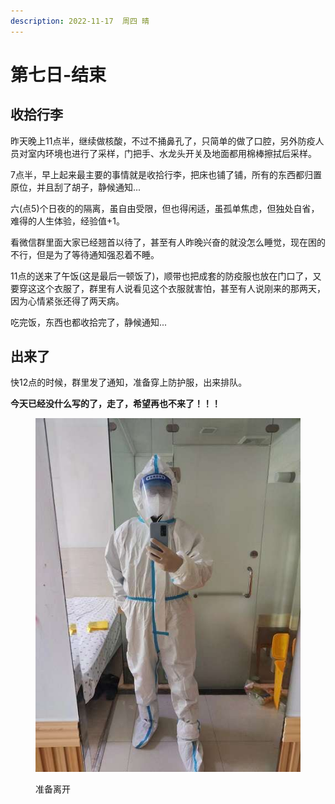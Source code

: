 ```yaml
---
description: 2022-11-17  周四 晴
---
```


# 第七日-结束

## 收拾行李

昨天晚上11点半，继续做核酸，不过不捅鼻孔了，只简单的做了口腔，另外防疫人员对室内环境也进行了采样，门把手、水龙头开关及地面都用棉棒擦拭后采样。

7点半，早上起来最主要的事情就是收拾行李，把床也铺了铺，所有的东西都归置原位，并且刮了胡子，静候通知...

六(点5)个日夜的的隔离，虽自由受限，但也得闲适，虽孤单焦虑，但独处自省，难得的人生体验，经验值+1。

看微信群里面大家已经翘首以待了，甚至有人昨晚兴奋的就没怎么睡觉，现在困的不行，但是为了等待通知强忍着不睡。

11点的送来了午饭(这是最后一顿饭了)，顺带也把成套的防疫服也放在门口了，又要穿这这个衣服了，群里有人说看见这个衣服就害怕，甚至有人说刚来的那两天，因为心情紧张还得了两天病。

吃完饭，东西也都收拾完了，静候通知...

## 出来了

快12点的时候，群里发了通知，准备穿上防护服，出来排队。

**今天已经没什么写的了，走了，希望再也不来了！！！**

<figure><img src="../.gitbook/assets/22111702.jpg" alt=""><figcaption><p>准备离开</p></figcaption></figure>




